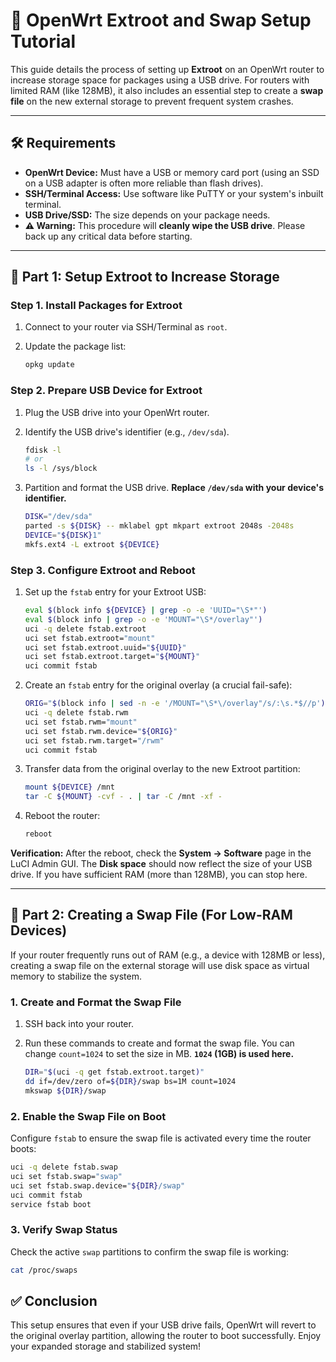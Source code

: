# 💾 OpenWrt Extroot and Swap Setup Tutorial

This guide details the process of setting up **Extroot** on an OpenWrt router to increase storage space for packages using a USB drive. For routers with limited RAM (like 128MB), it also includes an essential step to create a **swap file** on the new external storage to prevent frequent system crashes.

---

## 🛠️ Requirements

* **OpenWrt Device:** Must have a USB or memory card port (using an SSD on a USB adapter is often more reliable than flash drives).
* **SSH/Terminal Access:** Use software like PuTTY or your system's inbuilt terminal.
* **USB Drive/SSD:** The size depends on your package needs.
* **⚠️ Warning:** This procedure will **cleanly wipe the USB drive**. Please back up any critical data before starting.

---

## 🚀 Part 1: Setup Extroot to Increase Storage

### Step 1. Install Packages for Extroot

1.  Connect to your router via SSH/Terminal as `root`.
2.  Update the package list:

    ```bash
    opkg update
    ```

### Step 2. Prepare USB Device for Extroot

1.  Plug the USB drive into your OpenWrt router.
2.  Identify the USB drive's identifier (e.g., `/dev/sda`).

    ```bash
    fdisk -l
    # or
    ls -l /sys/block
    ```

3.  Partition and format the USB drive. **Replace `/dev/sda` with your device's identifier.**

    ```bash
    DISK="/dev/sda"
    parted -s ${DISK} -- mklabel gpt mkpart extroot 2048s -2048s
    DEVICE="${DISK}1"
    mkfs.ext4 -L extroot ${DEVICE}
    ```

### Step 3. Configure Extroot and Reboot

1.  Set up the `fstab` entry for your Extroot USB:

    ```bash
    eval $(block info ${DEVICE} | grep -o -e 'UUID="\S*"')
    eval $(block info | grep -o -e 'MOUNT="\S*/overlay"')
    uci -q delete fstab.extroot
    uci set fstab.extroot="mount"
    uci set fstab.extroot.uuid="${UUID}"
    uci set fstab.extroot.target="${MOUNT}"
    uci commit fstab
    ```

2.  Create an `fstab` entry for the original overlay (a crucial fail-safe):

    ```bash
    ORIG="$(block info | sed -n -e '/MOUNT="\S*\/overlay"/s/:\s.*$//p')"
    uci -q delete fstab.rwm
    uci set fstab.rwm="mount"
    uci set fstab.rwm.device="${ORIG}"
    uci set fstab.rwm.target="/rwm"
    uci commit fstab
    ```

3.  Transfer data from the original overlay to the new Extroot partition:

    ```bash
    mount ${DEVICE} /mnt
    tar -C ${MOUNT} -cvf - . | tar -C /mnt -xf -
    ```

4.  Reboot the router:

    ```bash
    reboot
    ```

**Verification:** After the reboot, check the **System $\rightarrow$ Software** page in the LuCI Admin GUI. The **Disk space** should now reflect the size of your USB drive. If you have sufficient RAM (more than 128MB), you can stop here.

---

## 🔁 Part 2: Creating a Swap File (For Low-RAM Devices)

If your router frequently runs out of RAM (e.g., a device with 128MB or less), creating a swap file on the external storage will use disk space as virtual memory to stabilize the system.

### 1. Create and Format the Swap File

1.  SSH back into your router.
2.  Run these commands to create and format the swap file. You can change `count=1024` to set the size in MB. **`1024` (1GB) is used here.**

    ```bash
    DIR="$(uci -q get fstab.extroot.target)"
    dd if=/dev/zero of=${DIR}/swap bs=1M count=1024
    mkswap ${DIR}/swap
    ```

### 2. Enable the Swap File on Boot

Configure `fstab` to ensure the swap file is activated every time the router boots:

```bash
uci -q delete fstab.swap
uci set fstab.swap="swap"
uci set fstab.swap.device="${DIR}/swap"
uci commit fstab
service fstab boot
```

### 3. Verify Swap Status
Check the active `swap` partitions to confirm the swap file is working:
```bash
cat /proc/swaps
```

## ✅ Conclusion
This setup ensures that even if your USB drive fails, OpenWrt will revert to the original overlay partition, allowing the router to boot successfully. Enjoy your expanded storage and stabilized system!
